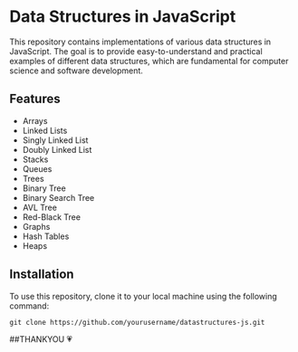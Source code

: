 # Data Structures in JavaScript

This repository contains implementations of various data structures in JavaScript. The goal is to provide easy-to-understand and practical examples of different data structures, which are fundamental for computer science and software development.

## Features

* Arrays
* Linked Lists
* Singly Linked List
* Doubly Linked List
* Stacks
* Queues
* Trees
* Binary Tree
* Binary Search Tree
* AVL Tree
* Red-Black Tree
* Graphs
* Hash Tables
* Heaps

## Installation
To use this repository, clone it to your local machine using the following command:
```
git clone https://github.com/yourusername/datastructures-js.git
```

##THANKYOU 💗




